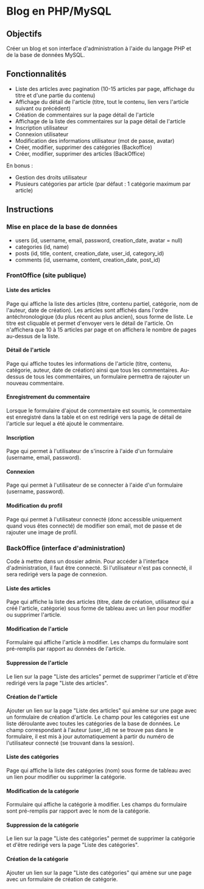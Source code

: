 # Blog en PHP/MySQL

## Objectifs

Créer un blog et son interface d'administration à l'aide du langage PHP et de la base de données MySQL.

## Fonctionnalités

-   Liste des articles avec pagination (10-15 articles par page, affichage du titre et d'une partie du contenu)
-   Affichage du détail de l'article (titre, tout le contenu, lien vers l'article suivant ou précédent)
-   Création de commentaires sur la page détail de l'article
-   Affichage de la liste des commentaires sur la page détail de l'article
-   Inscription utilisateur
-   Connexion utilisateur
-   Modification des informations utilisateur (mot de passe, avatar)
-   Créer, modifier, supprimer des catégories (Backoffice)
-   Créer, modifier, supprimer des articles (BackOffice)

En bonus :

-   Gestion des droits utilisateur
-   Plusieurs catégories par article (par défaut : 1 catégorie maximum par article)

## Instructions

### Mise en place de la base de données

-   users (id, username, email, password, creation_date, avatar = null)
-   categories (id, name)
-   posts (id, title, content, creation_date, user_id, category_id)
-   comments (id, username, content, creation_date, post_id)

### FrontOffice (site publique)

#### Liste des articles

Page qui affiche la liste des articles (titre, contenu partiel, catégorie, nom de l'auteur, date de création). Les articles sont affichés dans l'ordre antéchronologique (du plus récent au plus ancien), sous forme de liste. Le titre est cliquable et permet d'envoyer vers le détail de l'article. On n'affichera que 10 à 15 articles par page et on affichera le nombre de pages au-dessus de la liste.

#### Détail de l'article

Page qui affiche toutes les informations de l'article (titre, contenu, catégorie, auteur, date de création) ainsi que tous les commentaires. Au-dessus de tous les commentaires, un formulaire permettra de rajouter un nouveau commentaire.

#### Enregistrement du commentaire

Lorsque le formulaire d'ajout de commentaire est soumis, le commentaire est enregistré dans la table et on est redirigé vers la page de détail de l'article sur lequel a été ajouté le commentaire.

#### Inscription

Page qui permet à l'utilisateur de s'inscrire à l'aide d'un formulaire (username, email, password).

#### Connexion

Page qui permet à l'utilisateur de se connecter à l'aide d'un formulaire (username, password).

#### Modification du profil

Page qui permet à l'utilisateur connecté (donc accessible uniquement quand vous êtes connecté) de modifier son email, mot de passe et de rajouter une image de profil.

### BackOffice (interface d'administration)

Code à mettre dans un dossier admin. Pour accéder à l'interface d'administration, il faut être connecté. Si l'utilisateur n'est pas connecté, il sera redirigé vers la page de connexion.

#### Liste des articles

Page qui affiche la liste des articles (titre, date de création, utilisateur qui a créé l'article, catégorie) sous forme de tableau avec un lien pour modifier ou supprimer l'article.

#### Modification de l'article

Formulaire qui affiche l'article à modifier. Les champs du formulaire sont pré-remplis par rapport au données de l'article.

#### Suppression de l'article

Le lien sur la page "Liste des articles" permet de supprimer l'article et d'être redirigé vers la page "Liste des articles".

#### Création de l'article

Ajouter un lien sur la page "Liste des articles" qui amène sur une page avec un formulaire de création d'article. Le champ pour les catégories est une liste déroulante avec toutes les catégories de la base de données. Le champ correspondant à l'auteur (user_id) ne se trouve pas dans le formulaire, il est mis à jour automatiquement à partir du numéro de l'utilisateur connecté (se trouvant dans la session).

#### Liste des catégories

Page qui affiche la liste des catégories (nom) sous forme de tableau avec un lien pour modifier ou supprimer la catégorie.

#### Modification de la catégorie

Formulaire qui affiche la catégorie à modifier. Les champs du formulaire sont pré-remplis par rapport avec le nom de la catégorie.

#### Suppression de la catégorie

Le lien sur la page "Liste des catégories" permet de supprimer la catégorie et d'être redirigé vers la page "Liste des catégories".

#### Création de la catégorie

Ajouter un lien sur la page "Liste des catégories" qui amène sur une page avec un formulaire de création de catégorie.

